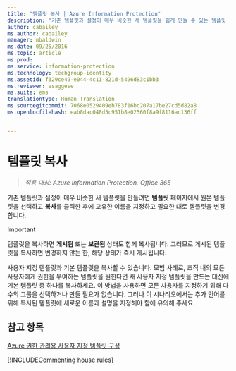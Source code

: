 ```yaml
---
title: "템플릿 복사 | Azure Information Protection"
description: "기존 템플릿과 설정이 매우 비슷한 새 템플릿을 쉽게 만들 수 있는 템플릿 복사 지침을 제공합니다."
author: cabailey
ms.author: cabailey
manager: mbaldwin
ms.date: 09/25/2016
ms.topic: article
ms.prod: 
ms.service: information-protection
ms.technology: techgroup-identity
ms.assetid: f329ce49-e044-4c11-821d-5496d83c1bb3
ms.reviewer: esaggese
ms.suite: ems
translationtype: Human Translation
ms.sourcegitcommit: 7068e0529409eb783f16bc207a17be27cd5d82a8
ms.openlocfilehash: eab8dac048d5c951b8e02560f8a9f8116ac136ff


---
```



# <a name="copy-a-template"></a>템플릿 복사

>*적용 대상: Azure Information Protection, Office 365*

기존 템플릿과 설정이 매우 비슷한 새 템플릿을 만들려면 **템플릿** 페이지에서 원본 템플릿을 선택하고 **복사**를 클릭한 후에 고유한 이름을 지정하고 필요한 대로 템플릿을 변경합니다.

> [!IMPORTANT]
> 템플릿을 복사하면 **게시됨** 또는 **보관됨** 상태도 함께 복사됩니다. 그러므로 게시된 템플릿을 복사하면 변경하지 않는 한, 해당 상태가 즉시 게시됩니다.

사용자 지정 템플릿과 기본 템플릿을 복사할 수 있습니다. 모범 사례로, 조직 내의 모든 사용자에게 권한을 부여하는 템플릿을 원한다면 새 사용자 지정 템플릿을 만드는 대신에 기본 템플릿 중 하나를 복사하세요. 이 방법을 사용하면 모든 사용자를 지정하기 위해 다수의 그룹을 선택하거나 만들 필요가 없습니다. 그러나 이 시나리오에서는 추가 언어를 위해 복사된 템플릿에 새로운 이름과 설명을 지정해야 함에 유의해 주세요.



## <a name="see-also"></a>참고 항목
[Azure 권한 관리용 사용자 지정 템플릿 구성](configure-custom-templates.md)

[!INCLUDE[Commenting house rules](../includes/houserules.md)]


<!--HONumber=Jan17_HO4-->


